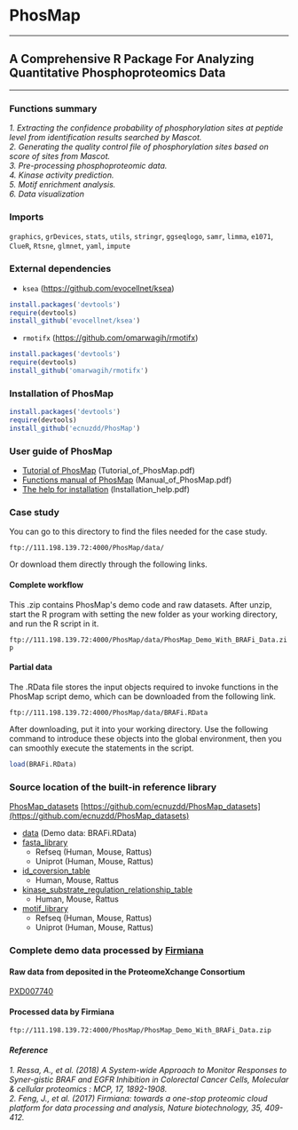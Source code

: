 # PhosMap
---
## A Comprehensive R Package For Analyzing Quantitative Phosphoproteomics Data
---

### Functions summary

*1. Extracting the confidence probability of phosphorylation sites at peptide level from identification results searched by Mascot.*<br> 
*2. Generating the quality control file of phosphorylation sites based on score of sites from Mascot.*<br> 
*3. Pre-processing phosphoproteomic data.*<br> 
*4. Kinase activity prediction.*<br> 
*5. Motif enrichment analysis.*<br> 
*6. Data visualization*<br> 


### Imports
`graphics`, `grDevices`, `stats`, `utils`, `stringr`, `ggseqlogo`, `samr`, `limma`, `e1071`, `ClueR`, `Rtsne`, `glmnet`, `yaml`, `impute`
<br> 

### External dependencies
* `ksea` (https://github.com/evocellnet/ksea)
```R
install.packages('devtools')
require(devtools)
install_github('evocellnet/ksea')
```
* `rmotifx` (https://github.com/omarwagih/rmotifx)
```R
install.packages('devtools')
require(devtools)
install_github('omarwagih/rmotifx')
```

### Installation of PhosMap
```R
install.packages('devtools')
require(devtools)
install_github('ecnuzdd/PhosMap')
```

### User guide of PhosMap
* [Tutorial of PhosMap](https://github.com/ecnuzdd/PhosMap_datasets/blob/master/Tutorial_of_PhosMap.pdf) (Tutorial_of_PhosMap.pdf)
* [Functions manual of PhosMap](https://github.com/ecnuzdd/PhosMap_datasets/blob/master/Manual_of_PhosMap.pdf) (Manual_of_PhosMap.pdf)
* [The help for installation](https://github.com/ecnuzdd/PhosMap_datasets/blob/master/lnstallation_help.pdf) (lnstallation_help.pdf)

### Case study
You can go to this directory to find the files needed for the case study.

``` ftp://111.198.139.72:4000/PhosMap/data/ ```

Or download them directly through the following links.

#### Complete workflow
This .zip contains PhosMap's demo code and raw datasets. After unzip, start the R program with setting the new folder as your working directory, and run the R script in it.

``` ftp://111.198.139.72:4000/PhosMap/data/PhosMap_Demo_With_BRAFi_Data.zip ```

#### Partial data
The .RData file stores the input objects required to invoke functions in the PhosMap script demo, which can be downloaded from the following link.

``` ftp://111.198.139.72:4000/PhosMap/data/BRAFi.RData ```

After downloading, put it into your working directory. Use the following command to introduce these objects into the global environment,  then you can smoothly execute the statements in the script.

```R
load(BRAFi.RData)
```

### Source location of the built-in reference library
[PhosMap_datasets](https://github.com/ecnuzdd/PhosMap_datasets)  [https://github.com/ecnuzdd/PhosMap_datasets](https://github.com/ecnuzdd/PhosMap_datasets)  <br> 
* [data](https://github.com/ecnuzdd/PhosMap_datasets/tree/master/data) (Demo data: BRAFi.RData)
* [fasta_library](https://github.com/ecnuzdd/PhosMap_datasets/tree/master/fasta_library)
  * Refseq (Human, Mouse, Rattus)
  * Uniprot (Human, Mouse, Rattus)
* [id_coversion_table](https://github.com/ecnuzdd/PhosMap_datasets/tree/master/id_coversion_table)
  * Human, Mouse, Rattus
* [kinase_substrate_regulation_relationship_table](https://github.com/ecnuzdd/PhosMap_datasets/tree/master/kinase_substrate_regulation_relationship_table)
  * Human, Mouse, Rattus
* [motif_library](https://github.com/ecnuzdd/PhosMap_datasets/tree/master/motif_library)
  * Refseq (Human, Mouse, Rattus)
  * Uniprot (Human, Mouse, Rattus)

### Complete demo data processed by [Firmiana](http://www.firmiana.org)
#### Raw data from deposited in the ProteomeXchange Consortium
[PXD007740](http://proteomecentral.proteomexchange.org/cgi/GetDataset?ID=PXD007740)

#### Processed data by Firmiana
```
ftp://111.198.139.72:4000/PhosMap/PhosMap_Demo_With_BRAFi_Data.zip
```

#### *Reference*
*1. Ressa, A., et al. (2018) A System-wide Approach to Monitor Responses to Syner-gistic BRAF and EGFR Inhibition in Colorectal Cancer Cells, Molecular & cellular proteomics : MCP, 17, 1892-1908.* <br>
*2. Feng, J., et al. (2017) Firmiana: towards a one-stop proteomic cloud platform for data processing and analysis, Nature biotechnology, 35, 409-412.*












